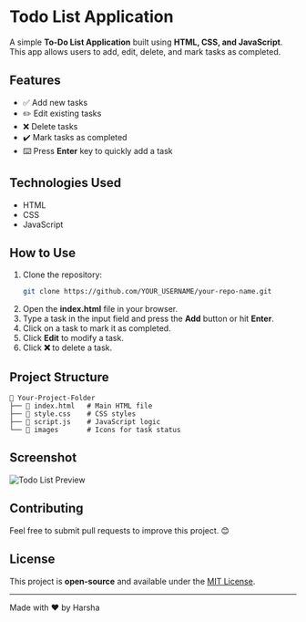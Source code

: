 # Todo List Application

A simple **To-Do List Application** built using **HTML, CSS, and JavaScript**. This app allows users to add, edit, delete, and mark tasks as completed.

## Features
- ✅ Add new tasks
- ✏️ Edit existing tasks
- ❌ Delete tasks
- ✔️ Mark tasks as completed
- ⌨️ Press **Enter** key to quickly add a task

## Technologies Used
- HTML
- CSS
- JavaScript

## How to Use
1. Clone the repository:
   ```sh
   git clone https://github.com/YOUR_USERNAME/your-repo-name.git
   ```
2. Open the **index.html** file in your browser.
3. Type a task in the input field and press the **Add** button or hit **Enter**.
4. Click on a task to mark it as completed.
5. Click **Edit** to modify a task.
6. Click **❌** to delete a task.

## Project Structure
```
📂 Your-Project-Folder
├── 📄 index.html   # Main HTML file
├── 📄 style.css    # CSS styles
├── 📄 script.js    # JavaScript logic
└── 📂 images       # Icons for task status
```

## Screenshot
![Todo List Preview](https://your-image-link-here.com)

## Contributing
Feel free to submit pull requests to improve this project. 😊

## License
This project is **open-source** and available under the [MIT License](LICENSE).

---
Made with ❤️ by Harsha

